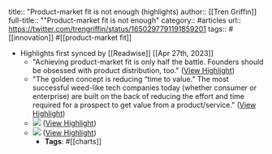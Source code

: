 title:: "Product-market fit is not enough (highlights)
author:: [[Tren Griffin]]
full-title:: ""Product-market fit is not enough"
category:: #articles
url:: https://twitter.com/trengriffin/status/1650297791191859201
tags:: #[[innovation]] #[[product-market fit]]

- Highlights first synced by [[Readwise]] [[Apr 27th, 2023]]
	- "Achieving product-market fit is only half the battle. Founders should be obsessed with product distribution, too." ([View Highlight](https://read.readwise.io/read/01gys19m68bemtbbvqz0hc614a))
	- "The golden concept is reducing “time to value.” The most successful weed-like tech companies today (whether consumer or enterprise) are built on the back of reducing the effort and time required for a prospect to get value from a product/service." ([View Highlight](https://read.readwise.io/read/01gys18fjfm0zh4p13p48nvptj))
	- ![](https://pbs.twimg.com/media/FucK1mzacAEPg5c.jpg) ([View Highlight](https://read.readwise.io/read/01gys195pzg03gxadzh6r38cfr))
	- ![](https://pbs.twimg.com/media/FucK1m0akAA-IkC.jpg) ([View Highlight](https://read.readwise.io/read/01gys1988508jstjj13er97rvc))
		- **Tags**: #[[charts]]